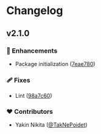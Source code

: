 # Changelog


## v2.1.0


### 🚀 Enhancements

- Package initialization ([7eae780](https://github.com/prleasing/utility/commit/7eae780))

### 🩹 Fixes

- Lint ([98a7c60](https://github.com/prleasing/utility/commit/98a7c60))

### ❤️ Contributors

- Yakin Nikita ([@TakNePoidet](http://github.com/TakNePoidet))

